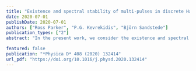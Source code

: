 ```yaml
---
title: "Existence and spectral stability of multi-pulses in discrete Hamiltonian lattice systems"
date: 2020-07-01
publishDate: 2020-07-01
authors: ["Ross Parker", "P.G. Kevrekidis", "Björn Sandstede"]
publication_types: ["2"]
abstract: "In the present work, we consider the existence and spectral stability of multi-pulse solutions in Hamiltonian lattice systems which are invariant under a one-parameter unitary group of symmetries. We provide a general framework for the study of such wave patterns based on a discrete analogue of Lin’s method, previously used in the continuum realm. We develop explicit conditions for the existence of multi-pulse standing wave structures and subsequently develop a reduced matrix allowing us to address their spectral stability. As a prototypical example, we consider the discrete nonlinear Schrödinger equation (DNLS). Using Lin’s method, we extend existence and linear stability results of multi-pulse solutions beyond the anti-continuum and continuum limits. Different families of 2- and 3-pulse solitary waves are discussed, and analytical expressions for the corresponding stability eigenvalues are obtained which are in very good agreement with numerical results."

featured: false
publication: "*Physica D* 408 (2020) 132414"
url_pdf: "https://doi.org/10.1016/j.physd.2020.132414"
---
```


